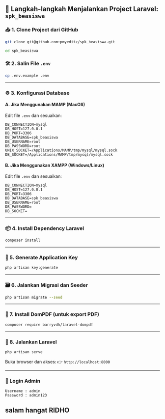 ## 🚀 Langkah-langkah Menjalankan Project Laravel: `spk_beasiswa`

### 📥 1. Clone Project dari GitHub

```bash
git clone git@github.com:pmyeditz/spk_beasiswa.git
```
```bash
cd spk_beasiswa
```

### 🛠️ 2. Salin File `.env`

```bash
cp .env.example .env
```

---

### ⚙️ 3. Konfigurasi Database

#### **A. Jika Menggunakan MAMP (MacOS)**

Edit file `.env` dan sesuaikan:

```
DB_CONNECTION=mysql
DB_HOST=127.0.0.1
DB_PORT=3306
DB_DATABASE=spk_beasiswa
DB_USERNAME=root
DB_PASSWORD=root
UNIX_SOCKET=/Applications/MAMP/tmp/mysql/mysql.sock
DB_SOCKET=/Applications/MAMP/tmp/mysql/mysql.sock
```

#### **B. Jika Menggunakan XAMPP (Windows/Linux)**

Edit file `.env` dan sesuaikan:

```
DB_CONNECTION=mysql
DB_HOST=127.0.0.1
DB_PORT=3306
DB_DATABASE=spk_beasiswa
DB_USERNAME=root
DB_PASSWORD=
DB_SOCKET=
```

---

### 📦 4. Install Dependency Laravel

```bash
composer install
```

---

### 🔑 5. Generate Application Key

```bash
php artisan key:generate
```

---

### 🗃️ 6. Jalankan Migrasi dan Seeder

```bash
php artisan migrate --seed
```

---

### 🧾 7. Install DomPDF (untuk export PDF)

```bash
composer require barryvdh/laravel-dompdf
```

---

### 🚀 8. Jalankan Laravel

```bash
php artisan serve
```

Buka browser dan akses:
👉 `http://localhost:8000`

---

### 🔐 Login Admin

```
Username : admin
Password : admin123
```

## salam hangat RIDHO

